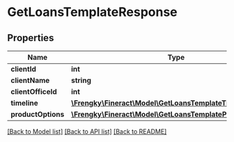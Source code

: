 # GetLoansTemplateResponse

## Properties
Name | Type | Description | Notes
------------ | ------------- | ------------- | -------------
**clientId** | **int** |  | [optional] 
**clientName** | **string** |  | [optional] 
**clientOfficeId** | **int** |  | [optional] 
**timeline** | [**\Frengky\Fineract\Model\GetLoansTemplateTimeline**](GetLoansTemplateTimeline.md) |  | [optional] 
**productOptions** | [**\Frengky\Fineract\Model\GetLoansTemplateProductOptions[]**](GetLoansTemplateProductOptions.md) |  | [optional] 

[[Back to Model list]](../../README.md#documentation-for-models) [[Back to API list]](../../README.md#documentation-for-api-endpoints) [[Back to README]](../../README.md)

